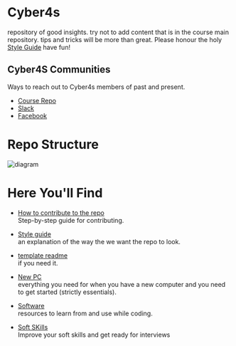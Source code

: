 # Cyber4s

repository of good insights. try not to add content that is in the course main repository. tips and tricks will be more than great. Please honour the holy [Style Guide](style-guide.md) have fun!

## Cyber4S Communities
Ways to reach out to Cyber4s members of past and present.

* [Course Repo](https://github.com/suvelocity/f4s-course)
* [Slack](https://app.slack.com/client/T017XTMBHAS/C018AR5SNLU)
* [Facebook](https://www.facebook.com/groups/615547515833414) 

# Repo Structure
![diagram](teach/Repo%20Diagram%20-%20new.png)

# Here You'll Find
* [How to contribute to the repo](contribute.md)  
Step-by-step guide for contributing.
* [Style guide](style-guide.md)  
an explanation of the way the we want the repo to look.
* [template readme](template.md)  
if you need it.

* [New PC](new-pc)   
    everything you need for when you have a new computer and you need to get started (strictly essentials).

* [Software](Software)   
    resources to learn from and use while coding.

* [Soft SKills](Soft_Skills)   
    Improve your soft skills and get ready for interviews
